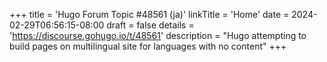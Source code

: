+++
title = 'Hugo Forum Topic #48561 (ja)'
linkTitle = 'Home'
date = 2024-02-29T06:56:15-08:00
draft = false
details = 'https://discourse.gohugo.io/t/48561'
description = "Hugo attempting to build pages on multilingual site for languages with no content"
+++
